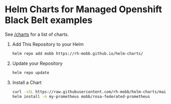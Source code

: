 # Helm Charts for Managed Openshift Black Belt examples

See [/charts](charts) for a list of charts.

1. Add This Repository to your Helm

    ```bash
    helm repo add mobb https://rh-mobb.github.io/helm-charts/
    ```

1. Update your Repository

    ```bash
    helm repo update
    ```

1. Install a Chart

    ```bash
    curl -sSL https://raw.githubusercontent.com/rh-mobb/helm-charts/main/charts/rosa-federated-prometheus/files/deploy-operators.sh | bash
    helm install -n my-prometheus mobb/rosa-federated-prometheus
    ```
